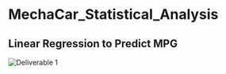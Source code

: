 # MechaCar_Statistical_Analysis

## Linear Regression to Predict MPG

![Deliverable 1](https://user-images.githubusercontent.com/95720986/160737548-32631977-310a-44f9-8810-bea13b1a1da2.png)
